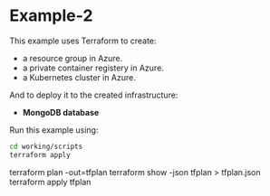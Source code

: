 # Example-2

This example uses Terraform to create:
* a resource group in Azure.
* a private container registery in Azure.
* a Kubernetes cluster in Azure.

And to deploy it to the created infrastructure:
* **MongoDB database**

Run this example using:

```bash
cd working/scripts
terraform apply
```

terraform plan -out=tfplan
terraform show -json tfplan > tfplan.json
terraform apply tfplan